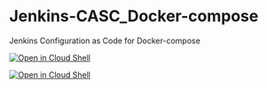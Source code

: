 # Jenkins-CASC_Docker-compose
Jenkins Configuration as Code for Docker-compose

[![Open in Cloud Shell](https://gstatic.com/cloudssh/images/open-btn.svg)](https://ssh.cloud.google.com/cloudshell/editor?cloudshell_git_repo=https%3A%2F%2Fgithub.com%2Famit-shochat%2FJenkins-CASC_Docker-compose)

<a href="https://ssh.cloud.google.com/cloudshell/editor?cloudshell_git_repo=https%3A%2F%2Fgithub.com%2Famit-shochat%2FJenkins-CASC_Docker-compose">
<img alt="Open in Cloud Shell" src="https://gstatic.com/cloudssh/images/open-btn.svg"></a>
